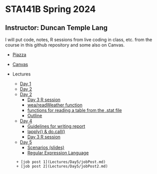 #  STA141B Spring 2024
## Instructor: Duncan Temple Lang

I will put code, notes, R sessions from live coding in class, etc. from the course in this github repository and some also on Canvas.


+ [Piazza](https://piazza.com/class/lufnnjs0ub36ht)

+ [Canvas](https://canvas.ucdavis.edu/courses/877218)



+ Lectures
     + [Day 1](Lectures/Day1)
     + [Day 2](Lectures/Day2)
     + [Day 2](Lectures/Day3)
         + [Day 3 R session](Lectures/Day3/Rsession_day3.txt)		 
		 + [wea/readWeather function](Lectures/Day3/wea.R)
		 + [functions for reading a table from the .stat file](Lectures/Day3/stat.R)
		 + [Outline](Lectures/Day3/Outline.md)
     + [Day 4](Lectures/Day4)	 
	     + [Guidelines for writing report](Lectures/Day4/StructureOfReport.md)
         + [lapply() & do.call()](Lectures/Day4/lapply_do.call.md)
         + [Day 3 R session](Lectures/Day4/Day4Rsession.txt)
     + [Day 5](Lectures/Day5)
	     + [Scenarios (slides)](Lectures/Day5/Examples.html)
	     + [Regular Expression Language](Lectures/Day5/Regexp.html)		 
<!--	     + [examples](Lectures/Day5/examples.md) -->
         + [job post 1](Lectures/Day5/jobPost.md)
         + [job post 2](Lectures/Day5/jobPost2.md)		 
